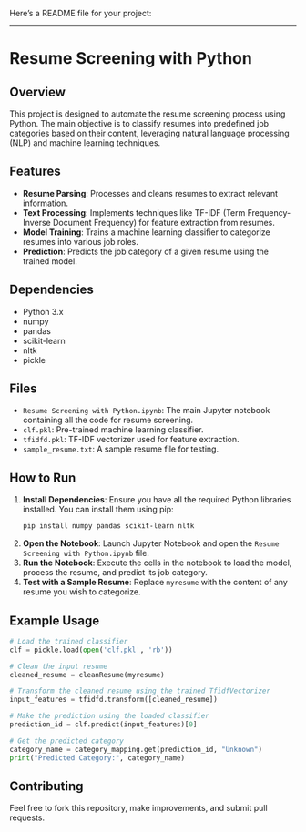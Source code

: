 Here’s a README file for your project:

---

# Resume Screening with Python

## Overview
This project is designed to automate the resume screening process using Python. The main objective is to classify resumes into predefined job categories based on their content, leveraging natural language processing (NLP) and machine learning techniques.

## Features
- **Resume Parsing**: Processes and cleans resumes to extract relevant information.
- **Text Processing**: Implements techniques like TF-IDF (Term Frequency-Inverse Document Frequency) for feature extraction from resumes.
- **Model Training**: Trains a machine learning classifier to categorize resumes into various job roles.
- **Prediction**: Predicts the job category of a given resume using the trained model.

## Dependencies
- Python 3.x
- numpy
- pandas
- scikit-learn
- nltk
- pickle

## Files
- `Resume Screening with Python.ipynb`: The main Jupyter notebook containing all the code for resume screening.
- `clf.pkl`: Pre-trained machine learning classifier.
- `tfidfd.pkl`: TF-IDF vectorizer used for feature extraction.
- `sample_resume.txt`: A sample resume file for testing.

## How to Run
1. **Install Dependencies**: Ensure you have all the required Python libraries installed. You can install them using pip:
   ```bash
   pip install numpy pandas scikit-learn nltk
   ```
2. **Open the Notebook**: Launch Jupyter Notebook and open the `Resume Screening with Python.ipynb` file.
3. **Run the Notebook**: Execute the cells in the notebook to load the model, process the resume, and predict its job category.
4. **Test with a Sample Resume**: Replace `myresume` with the content of any resume you wish to categorize.

## Example Usage
```python
# Load the trained classifier
clf = pickle.load(open('clf.pkl', 'rb'))

# Clean the input resume
cleaned_resume = cleanResume(myresume)

# Transform the cleaned resume using the trained TfidfVectorizer
input_features = tfidfd.transform([cleaned_resume])

# Make the prediction using the loaded classifier
prediction_id = clf.predict(input_features)[0]

# Get the predicted category
category_name = category_mapping.get(prediction_id, "Unknown")
print("Predicted Category:", category_name)
```

## Contributing
Feel free to fork this repository, make improvements, and submit pull requests.
